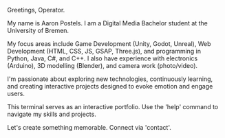 Greetings, Operator.

My name is Aaron Postels. I am a Digital Media Bachelor student at the University of Bremen.

My focus areas include Game Development (Unity, Godot, Unreal), Web Development (HTML, CSS, JS, GSAP, Three.js), and programming in Python, Java, C#, and C++. I also have experience with electronics (Arduino), 3D modelling (Blender), and camera work (photo/video).

I'm passionate about exploring new technologies, continuously learning, and creating interactive projects designed to evoke emotion and engage users.

This terminal serves as an interactive portfolio. Use the 'help' command to navigate my skills and projects.

Let's create something memorable. Connect via 'contact'.